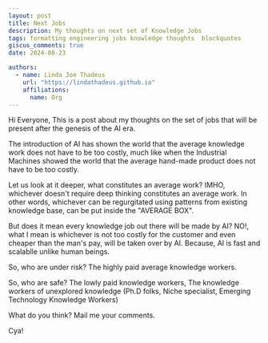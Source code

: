 ```yaml
---
layout: post
title: Next Jobs
description: My thoughts on next set of Knowledge Jobs
tags: formatting engineering jobs knowledge thoughts  blockquotes 
giscus_comments: true
date: 2024-08-23

authors:
  - name: Linda Joe Thadeus
    url: "https://lindathadeus.github.io"
    affiliations:
      name: Org
---
```


Hi Everyone,
This is a post about my thoughts on the set of jobs that will be present after the genesis of the AI era. 

The introduction of AI has shown the world that the average knowledge work does not have to be too costly, much like when the Industrial Machines showed the world that the average hand-made product does not have to be too costly.

Let us look at it deeper, what constitutes an average work? IMHO, whichever doesn't require deep thinking constitutes an average work. In other words, whichever can be regurgitated using patterns from existing knowledge base, can be put inside the "AVERAGE BOX".

But does it mean every knowledge job out there will be made by AI? NO!, what I mean is whichever is not too costly for the customer and even cheaper than the man's pay, will be taken over by AI. Because, AI is fast and scalablle unlike human beings.

So, who are under risk? The highly paid average knowledge workers.

So, who are safe? The lowly paid knowledge workers, The knowledge workers of unexplored knowledge (Ph.D folks, Niche specialist, Emerging Technology Knowledge Workers)

What do you think? Mail me your comments.

Cya!
